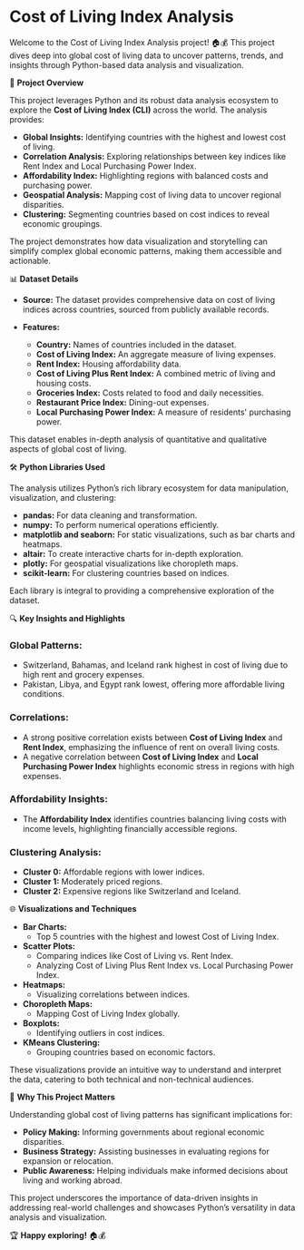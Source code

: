 # Cost of Living Index Analysis

Welcome to the Cost of Living Index Analysis project! 🏠💰 This project dives deep into global cost of living data to uncover patterns, trends, and insights through Python-based data analysis and visualization.

🌟 **Project Overview**

This project leverages Python and its robust data analysis ecosystem to explore the **Cost of Living Index (CLI)** across the world. The analysis provides:

- **Global Insights:** Identifying countries with the highest and lowest cost of living.
- **Correlation Analysis:** Exploring relationships between key indices like Rent Index and Local Purchasing Power Index.
- **Affordability Index:** Highlighting regions with balanced costs and purchasing power.
- **Geospatial Analysis:** Mapping cost of living data to uncover regional disparities.
- **Clustering:** Segmenting countries based on cost indices to reveal economic groupings.

The project demonstrates how data visualization and storytelling can simplify complex global economic patterns, making them accessible and actionable.

📊 **Dataset Details**

- **Source:** The dataset provides comprehensive data on cost of living indices across countries, sourced from publicly available records.

- **Features:**
  - **Country:** Names of countries included in the dataset.
  - **Cost of Living Index:** An aggregate measure of living expenses.
  - **Rent Index:** Housing affordability data.
  - **Cost of Living Plus Rent Index:** A combined metric of living and housing costs.
  - **Groceries Index:** Costs related to food and daily necessities.
  - **Restaurant Price Index:** Dining-out expenses.
  - **Local Purchasing Power Index:** A measure of residents' purchasing power.

This dataset enables in-depth analysis of quantitative and qualitative aspects of global cost of living.

🛠️ **Python Libraries Used**

The analysis utilizes Python’s rich library ecosystem for data manipulation, visualization, and clustering:

- **pandas:** For data cleaning and transformation.
- **numpy:** To perform numerical operations efficiently.
- **matplotlib and seaborn:** For static visualizations, such as bar charts and heatmaps.
- **altair:** To create interactive charts for in-depth exploration.
- **plotly:** For geospatial visualizations like choropleth maps.
- **scikit-learn:** For clustering countries based on indices.

Each library is integral to providing a comprehensive exploration of the dataset.

🔍 **Key Insights and Highlights**

### Global Patterns:
- Switzerland, Bahamas, and Iceland rank highest in cost of living due to high rent and grocery expenses.
- Pakistan, Libya, and Egypt rank lowest, offering more affordable living conditions.

### Correlations:
- A strong positive correlation exists between **Cost of Living Index** and **Rent Index**, emphasizing the influence of rent on overall living costs.
- A negative correlation between **Cost of Living Index** and **Local Purchasing Power Index** highlights economic stress in regions with high expenses.

### Affordability Insights:
- The **Affordability Index** identifies countries balancing living costs with income levels, highlighting financially accessible regions.

### Clustering Analysis:
- **Cluster 0:** Affordable regions with lower indices.
- **Cluster 1:** Moderately priced regions.
- **Cluster 2:** Expensive regions like Switzerland and Iceland.

🌐 **Visualizations and Techniques**

- **Bar Charts:**
  - Top 5 countries with the highest and lowest Cost of Living Index.
- **Scatter Plots:**
  - Comparing indices like Cost of Living vs. Rent Index.
  - Analyzing Cost of Living Plus Rent Index vs. Local Purchasing Power Index.
- **Heatmaps:**
  - Visualizing correlations between indices.
- **Choropleth Maps:**
  - Mapping Cost of Living Index globally.
- **Boxplots:**
  - Identifying outliers in cost indices.
- **KMeans Clustering:**
  - Grouping countries based on economic factors.

These visualizations provide an intuitive way to understand and interpret the data, catering to both technical and non-technical audiences.

🌈 **Why This Project Matters**

Understanding global cost of living patterns has significant implications for:

- **Policy Making:** Informing governments about regional economic disparities.
- **Business Strategy:** Assisting businesses in evaluating regions for expansion or relocation.
- **Public Awareness:** Helping individuals make informed decisions about living and working abroad.

This project underscores the importance of data-driven insights in addressing real-world challenges and showcases Python’s versatility in data analysis and visualization.

🏆 **Happy exploring!** 🏠💰



